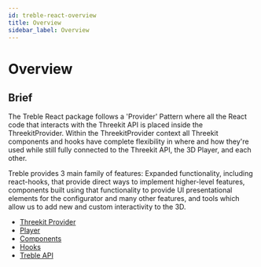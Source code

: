 ```yaml
---
id: treble-react-overview
title: Overview
sidebar_label: Overview
---
```


# Overview

## Brief

The Treble React package follows a 'Provider' Pattern where all the React code that interacts with the Threekit API is placed inside the ThreekitProvider. Within the ThreekitProvider context all Threekit components and hooks have complete flexibility in where and how they're used while still fully connected to the Threekit API, the 3D Player, and each other.

Treble provides 3 main family of features: Expanded functionality, including react-hooks, that provide direct ways to implement higher-level features, components built using that functionality to provide UI presentational elements for the configurator and many other features, and tools which allow us to add new and custom interactivity to the 3D.

- [Threekit Provider](treble-react-threekit-provider)
- [Player](treble-react-player)
- [Components](components-overview)
- [Hooks](treble-react-hooks)
- [Treble API](treble-js-treble-api)
